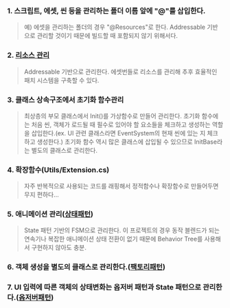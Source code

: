 ### 1. 스크립트, 에셋, 씬 등을 관리하는 폴더 이름 앞에 "@"를 삽입한다.   
>예) 에셋을 관리하는 폴더의 경우 "@Resources"로 한다. Addressable 기반으로 관리할 것이기 때문에  빌드할 때 포함되지 않기 위해서다.

### 2. [리소스 관리](https://github.com/JustDoYoung/MPJ_RPG/blob/main/Devlog_Sub/ResourceManage.md "리드미")
> Addressable 기반으로 관리한다.
에셋번들로 리소스를 관리해 추후 효율적인 패치 시스템을 구축할 수 있다.

### 3. 클래스 상속구조에서 초기화 함수관리
> 최상층의 부모 클래스에서 Init()를 가상함수로 만들어 관리한다.
초기화 함수에는 처음 씬, 객체가 로드될 때 필수로 있어야 할 요소들을 체크하고 생성하는 역할을 삽입한다.(ex. UI 관련 클래스라면 EventSystem의 현재 씬에 있는 지 체크하고 생성한다.)
초기화 함수 역시 많은 클래스에 삽입될 수 있으므로 InitBase라는 별도의 클래스로 관리한다.

### 4. 확장함수(Utils/Extension.cs)
> 자주 반복적으로 사용되는 코드를 래핑해서 정적함수나 확장함수로 만들어두면 무지 편하다...

### 5. 애니메이션 관리([상태패턴](https://github.com/JustDoYoung/MPJ_RPG/blob/main/Devlog_Sub/상태패턴.md "리드미"))
> State 패턴 기반의 FSM으로 관리한다. 이 프로젝트의 경우 동작 블렌드가 되는 연속기나 복잡한 애니메이션 상태 전환이 없기 때문에 Behavior Tree를 사용해서 구현하지 않아도 충분.

### 6. 객체 생성을 별도의 클래스로 관리한다.([팩토리패턴](https://github.com/JustDoYoung/MPJ_RPG/blob/main/Devlog_Sub/팩토리패턴.md "리드미"))

### 7. UI 입력에 따른 객체의 상태변화는 옵저버 패턴과 State 패턴으로 관리한다.([옵저버패턴](https://github.com/JustDoYoung/MPJ_RPG/blob/main/Devlog_Sub/옵저버패턴.md "리드미"))